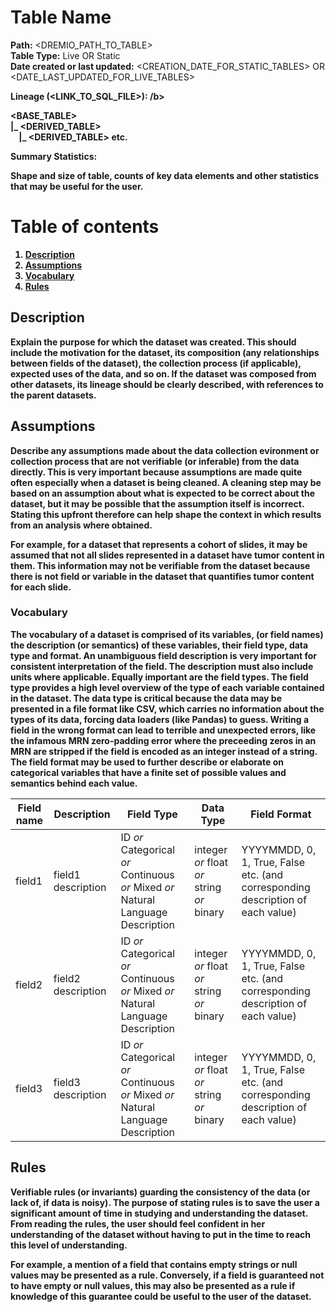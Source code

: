 # Table Name 

<b>Path:</b> <DREMIO_PATH_TO_TABLE> <br/>
<b>Table Type:</b> Live OR Static <br/>
<b>Date created or last updated:</b> <CREATION_DATE_FOR_STATIC_TABLES> OR <DATE_LAST_UPDATED_FOR_LIVE_TABLES> <br/>

<b>Lineage (<LINK_TO_SQL_FILE>): /b>

<BASE_TABLE> <br/>
|_ <DERIVED_TABLE> <br/>
&nbsp;&nbsp;&nbsp;&nbsp;|_ <DERIVED_TABLE> etc. <br/>

<b>Summary Statistics:</b>

Shape and size of table, counts of key data elements and other statistics that may be useful for the user. 


# Table of contents
1. [Description](#description)
2. [Assumptions](#assumptions)
3. [Vocabulary](#vocab)
3. [Rules](#rules)

## Description <a name="description"></a>

Explain the purpose for which the dataset was created.  This should include the motivation
for the dataset, its composition (any relationships between fields of the dataset),
the collection process (if applicable), expected uses of the data, and so on.  If the dataset was composed
from other datasets, its lineage should be clearly described, with references to the
parent datasets.


## Assumptions <a name="assumptions"></a>

Describe any assumptions made about the data collection evironment or collection process that are not
verifiable (or inferable) from the data directly. This is very important because assumptions are made quite often
especially when a dataset is being cleaned. A cleaning step may be based on an assumption
about what is expected to be correct about the dataset, but it may be possible that the assumption
itself is incorrect. Stating this upfront therefore can help shape the context in which results from an analysis where
obtained.

For example, for a dataset that represents a cohort of slides, it may be assumed that not all slides represented in a dataset 
have tumor content in them. This information may not be verifiable from the dataset because there is not field or variable in 
the dataset that quantifies tumor content for each slide. 

### Vocabulary <a name="vocab"></a>

The vocabulary of a dataset is comprised of its variables, (or field names) the description (or semantics) of 
these variables, their field type, data type and format. An unambiguous field description
is very important for consistent interpretation of the field. The description must also include units where applicable. 
Equally important are the field types. The field type provides a high level overview of the type of each variable contained 
in the dataset. The data type is critical because the data may be presented in a file format like CSV, which carries no information about the
types of its data, forcing data loaders (like Pandas) to guess.  Writing a field in the wrong format can lead to terrible and unexpected errors, like the infamous MRN zero-padding error where the preceeding zeros in an MRN are stripped if the field is encoded as an integer instead of a string. The field format may be used to further describe or elaborate on categorical variables that have a finite set of possible values and semantics behind each value. 

| **Field name** | **Description** | **Field Type** | **Data Type** | **Field Format** |
|---|---|---|---|---|
| field1 | field1 description | ID *or* Categorical *or* Continuous *or* Mixed *or* Natural Language Description | integer *or* float *or* string *or* binary | YYYYMMDD, 0, 1, True, False etc. (and corresponding description of each value) |
| field2 | field2 description | ID *or* Categorical *or* Continuous *or* Mixed *or* Natural Language Description | integer *or* float *or* string *or* binary |YYYYMMDD, 0, 1, True, False etc. (and corresponding description of each value) |
| field3 | field3 description | ID *or* Categorical *or* Continuous *or* Mixed *or* Natural Language Description | integer *or* float *or* string *or* binary |YYYYMMDD, 0, 1, True, False etc. (and corresponding description of each value) |

## Rules <a name="rules"></a>
Verifiable rules (or invariants) guarding the consistency of the data (or lack of, if data is noisy). The purpose of stating rules is to save the user a significant amount of time in studying and understanding the dataset. From reading the rules, the user should feel confident in her understanding of the dataset without having to put in the time to reach this level of understanding.  

For example, a mention of a field that contains empty strings or null values may be presented as a rule. Conversely, if a field is guaranteed not to have empty or null values, this may also be presented as a rule if knowledge of this guarantee could be useful to the user of the dataset. 

